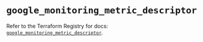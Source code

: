 # `google_monitoring_metric_descriptor`

Refer to the Terraform Registry for docs: [`google_monitoring_metric_descriptor`](https://registry.terraform.io/providers/hashicorp/google/6.20.0/docs/resources/monitoring_metric_descriptor).
